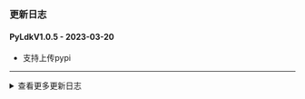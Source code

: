 ### 更新日志

#### PyLdkV1.0.5 - 2023-03-20
* 支持上传pypi
---

<details onclose>
<summary>查看更多更新日志</summary>

#### PyLdkV1.0.4 - 2023-03-20
* 支持登出操作
---
#### PyLdkV1.0.3 - 2023-03-17
* 区分不同的操作系统版本
* 修改python版本打包
* 支持分别打包Linux x86_64 aarch64和Windows x86 x64架构的wheel包
---

#### PyLdkV1.0.2 - 2023-03-17
* 解决打包时无法引入so包的问题


#### PyLdkV1.0.1 - 2023-03-17
* 修改lib包的位置,重新打包
* 加入版本号
---

#### PyLdkV1.0.0 - 2023-03-16
* 从代码层直接控制加密狗,不再使用以前的代码加壳的方式
* 解决之前代码加壳的那种方式,同一局域网互相乱引用的方式
* 登录判断有无加密狗,获取加密狗的ID,获取登录次数,和最大登录次数
* 这样可以保证所有的现场使用都是同样一份代码,支持所有现场的更新
---
</details>
